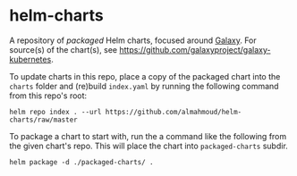 # helm-charts
A repository of *packaged* Helm charts, focused around
[Galaxy](https://galaxyproject.org). For source(s) of the chart(s), see
https://github.com/galaxyproject/galaxy-kubernetes.

To update charts in this repo, place a copy of the packaged chart into
the `charts` folder and (re)build `index.yaml` by running the following command
from this repo's root:
```
helm repo index . --url https://github.com/almahmoud/helm-charts/raw/master
```

To package a chart to start with, run the a command like the following from the
given chart's repo. This will place the chart into `packaged-charts` subdir.
```
helm package -d ./packaged-charts/ .
```
